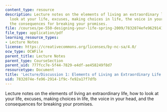 ```yaml
---
content_type: resource
description: Lecture notes on the elements of living an extraordinary life, how to
  look at your life, excuses, making choices in life, the voice in your head, and
  the consequences for breaking your promises.
file: /courses/pe-550-designing-your-life-spring-2009/7832074efe9629141f9cfe92a17f7dfb_MITPE_550iap09_s09_lec01_iap07.pdf
file_type: application/pdf
learning_resource_types:
- Lecture Notes
license: https://creativecommons.org/licenses/by-nc-sa/4.0/
ocw_type: OCWFile
parent_title: Lecture Notes
parent_type: CourseSection
parent_uid: 777fcc7e-5f44-7829-e4df-ae458249f8d7
resourcetype: Document
title: 'Lecture/Discussion 1: Elements of Living an Extraordinary Life'
uid: 7832074e-fe96-2914-1f9c-fe92a17f7dfb
---
```

Lecture notes on the elements of living an extraordinary life, how to look at your life, excuses, making choices in life, the voice in your head, and the consequences for breaking your promises.